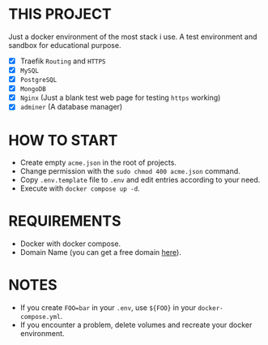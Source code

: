 # THIS PROJECT
Just a docker environment of the most stack i use. A test environment and sandbox for educational purpose.
 - [X] Traefik `Routing` and `HTTPS`
 - [X] `MySQL`
 - [X] `PostgreSQL`
 - [X] `MongoDB`
 - [X] `Nginx` (Just a blank test web page for testing `https` working)
 - [X] `adminer` (A database manager)
# HOW TO START
 - Create empty `acme.json` in the root of projects.
 - Change permission with the `sudo chmod 400 acme.json` command.
 - Copy `.env.template` file to `.env` and edit entries according to your need.
 - Execute with `docker compose up -d`.
# REQUIREMENTS
 - Docker with docker compose.
 - Domain Name (you can get a free domain [here](https://freenom.com)).
# NOTES
 - If you create `FOO=bar` in your `.env`, use `${FOO}` in your `docker-compose.yml`.
 - If you encounter a problem, delete volumes and recreate your docker environment.